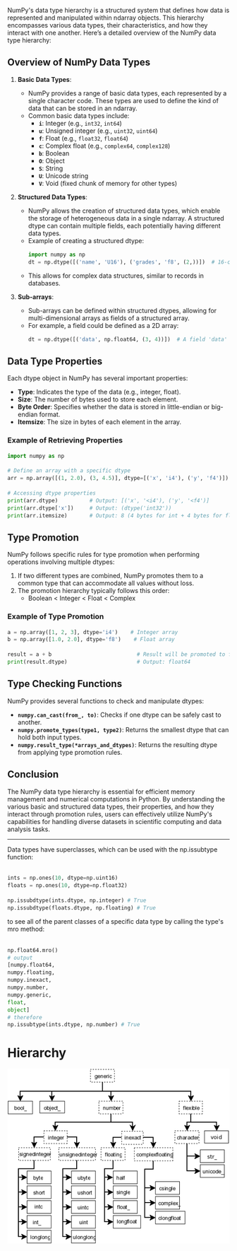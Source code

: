 NumPy's data type hierarchy is a structured system that defines how data is represented and manipulated within ndarray objects. This hierarchy encompasses various data types, their characteristics, and how they interact with one another. Here’s a detailed overview of the NumPy data type hierarchy:

## Overview of NumPy Data Types

1. **Basic Data Types**:
   - NumPy provides a range of basic data types, each represented by a single character code. These types are used to define the kind of data that can be stored in an ndarray.
   - Common basic data types include:
     - **`i`**: Integer (e.g., `int32`, `int64`)
     - **`u`**: Unsigned integer (e.g., `uint32`, `uint64`)
     - **`f`**: Float (e.g., `float32`, `float64`)
     - **`c`**: Complex float (e.g., `complex64`, `complex128`)
     - **`b`**: Boolean
     - **`O`**: Object
     - **`S`**: String
     - **`U`**: Unicode string
     - **`V`**: Void (fixed chunk of memory for other types)

2. **Structured Data Types**:
   - NumPy allows the creation of structured data types, which enable the storage of heterogeneous data in a single ndarray. A structured dtype can contain multiple fields, each potentially having different data types.
   - Example of creating a structured dtype:
     ```python
     import numpy as np
     dt = np.dtype([('name', 'U16'), ('grades', 'f8', (2,))])  # 16-character string and an array of two floats
     ```
   - This allows for complex data structures, similar to records in databases.

3. **Sub-arrays**:
   - Sub-arrays can be defined within structured dtypes, allowing for multi-dimensional arrays as fields of a structured array.
   - For example, a field could be defined as a 2D array:
     ```python
     dt = np.dtype([('data', np.float64, (3, 4))])  # A field 'data' that is a 3x4 array of floats
     ```

## Data Type Properties

Each dtype object in NumPy has several important properties:

- **Type**: Indicates the type of the data (e.g., integer, float).
- **Size**: The number of bytes used to store each element.
- **Byte Order**: Specifies whether the data is stored in little-endian or big-endian format.
- **Itemsize**: The size in bytes of each element in the array.

### Example of Retrieving Properties

```python
import numpy as np

# Define an array with a specific dtype
arr = np.array([(1, 2.0), (3, 4.5)], dtype=[('x', 'i4'), ('y', 'f4')])

# Accessing dtype properties
print(arr.dtype)          # Output: [('x', '<i4'), ('y', '<f4')]
print(arr.dtype['x'])     # Output: (dtype('int32'))
print(arr.itemsize)       # Output: 8 (4 bytes for int + 4 bytes for float)
```

## Type Promotion

NumPy follows specific rules for type promotion when performing operations involving multiple dtypes:

1. If two different types are combined, NumPy promotes them to a common type that can accommodate all values without loss.
2. The promotion hierarchy typically follows this order:
   - Boolean < Integer < Float < Complex

### Example of Type Promotion

```python
a = np.array([1, 2, 3], dtype='i4')    # Integer array
b = np.array([1.0, 2.0], dtype='f8')    # Float array

result = a + b                           # Result will be promoted to float64
print(result.dtype)                      # Output: float64
```

## Type Checking Functions

NumPy provides several functions to check and manipulate dtypes:

- **`numpy.can_cast(from_, to)`**: Checks if one dtype can be safely cast to another.
- **`numpy.promote_types(type1, type2)`**: Returns the smallest dtype that can hold both input types.
- **`numpy.result_type(*arrays_and_dtypes)`**: Returns the resulting dtype from applying type promotion rules.

## Conclusion

The NumPy data type hierarchy is essential for efficient memory management and numerical computations in Python. By understanding the various basic and structured data types, their properties, and how they interact through promotion rules, users can effectively utilize NumPy's capabilities for handling diverse datasets in scientific computing and data analysis tasks.


---- 

Data types have superclasses, which can be used with the np.issubtype function:

``` python

ints = np.ones(10, dtype=np.uint16)
floats = np.ones(10, dtype=np.float32)

np.issubdtype(ints.dtype, np.integer) # True
np.issubdtype(floats.dtype, np.floating) # True

```

to see all of the parent classes of a specific data type by calling the type's mro method:
``` python

np.float64.mro()
# output
[numpy.float64,
numpy.floating,
numpy.inexact,
numpy.number,
numpy.generic,
float,
object]
# therefore
np.issubtype(ints.dtype, np.number) # True
```

# Hierarchy
![image](dtype-hierarchy.png)